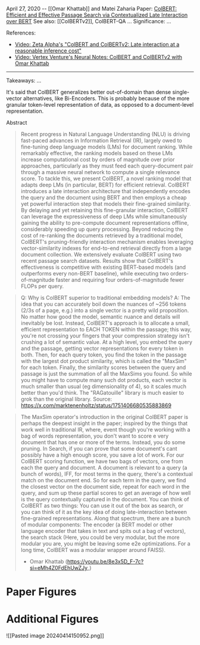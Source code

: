 April 27, 2020 -- [[Omar Khattab]] and Matei Zaharia
Paper: [ColBERT: Efficient and Effective Passage Search via Contextualized Late Interaction over BERT](https://arxiv.org/abs/2004.12832)
See also: [[ColBERTv2]], ColBERT-QA
...
Significance: ...

References:
- [Video: Zeta Alpha's "ColBERT and ColBERTv2: Late interaction at a reasonable inference cost"](https://youtu.be/1hDK7gZbJqQ?si=iWtkZxCugM9WA05U)
- [Video: Vertex Venture's Neural Notes: ColBERT and ColBERTv2 with Omar Khattab](https://youtu.be/8e3x5D_F-7c?si=l-JaHCC63j4vgusp)

----

Takeaways:
...

It's said that ColBERT generalizes better out-of-domain than dense single-vector alternatives, like Bi-Encoders. This is probably because of the more granular token-level representation of data, as opposed to a document-level representation.

Abstract
> Recent progress in Natural Language Understanding (NLU) is driving fast-paced advances in Information Retrieval (IR), largely owed to fine-tuning deep language models (LMs) for document ranking. While remarkably effective, the ranking models based on these LMs increase computational cost by orders of magnitude over prior approaches, particularly as they must feed each query-document pair through a massive neural network to compute a single relevance score. To tackle this, we present ColBERT, a novel ranking model that adapts deep LMs (in particular, BERT) for efficient retrieval. ColBERT introduces a late interaction architecture that independently encodes the query and the document using BERT and then employs a cheap yet powerful interaction step that models their fine-grained similarity. By delaying and yet retaining this fine-granular interaction, ColBERT can leverage the expressiveness of deep LMs while simultaneously gaining the ability to pre-compute document representations offline, considerably speeding up query processing. Beyond reducing the cost of re-ranking the documents retrieved by a traditional model, ColBERT's pruning-friendly interaction mechanism enables leveraging vector-similarity indexes for end-to-end retrieval directly from a large document collection. We extensively evaluate ColBERT using two recent passage search datasets. Results show that ColBERT's effectiveness is competitive with existing BERT-based models (and outperforms every non-BERT baseline), while executing two orders-of-magnitude faster and requiring four orders-of-magnitude fewer FLOPs per query.


> Q: Why is ColBERT superior to traditional embedding models?
> A: The idea that you can accurately boil down the nuances of ~256 tokens (2/3s of a page, e.g.) into a single vector is a pretty wild proposition. No matter how good the model, semantic nuance and details will inevitably be lost. Instead, ColBERT's approach is to allocate a small, efficient representation to EACH TOKEN within the passage; this way, you're not crossing your fingers that your compression strategy isn't crushing a lot of semantic value. 
> At a high level, you embed the query and the passage, getting vector representations for every token in both. Then, for each query token, you find the token in the passage with the largest dot product similarity, which is called the "MaxSim" for each token. Finally, the similarity scores between the query and passage is just the summation of all the MaxSims you found. So while you might have to compute many such dot products, each vector is much smaller than usual (eg dimensionality of 4), so it scales much better than you'd think. The "RAGatouille" library is much easier to grok than the original library.
> Source: https://x.com/marktenenholtz/status/1751406680535883869

> The MaxSim operator's introduction in the original ColBERT paper is perhaps the deepest insight in the paper; inspired by the things that work well in traditional IR, where, event though you're working with a bag of words representation, you don't want to score e very document that has one or more of the terms. Instead, you do some pruning. In Search, if you can prove that some document's cant possibly have a high enough score, you save a lot of work. For our ColBERT scoring function, we have two bags of vectors, one from each the query and document. A document is relevant to a query (a bunch of words), IFF, for most terms in the query, there's a contextual match on the document end. So for each term in the query, we find the closest vector on the document side, repeat for each word in the query, and sum up these partial scores to get an average of how well is the query contextually captured in the document. 
> You can think of ColBERT as two things: You can use it out of the box as search, or you can think of it as the key idea of doing late-interaction between fine-grained representations. Along that spectrum, there are a bunch of modular components: The encoder (a BERT model or other language encoder that takes in text and spits out a bag of vectors), the search stack (Here, you could be very modular, but the more modular you are, you might be leaving some e2e optimizations. For a long time, ColBERT was a modular wrapper around FAISS).
> - Omar Khattab (https://youtu.be/8e3x5D_F-7c?si=eMh4Z0FdEhUwZJy_)

# Paper Figures


# Additional Figures
![[Pasted image 20240414150952.png]]

